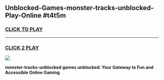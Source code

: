 
## Unblocked-Games-monster-tracks-unblocked-Play-Online #t4t5m
<h3>
<a href="https://news.freeplayer.one?title=monster-tracks-unblocked&ref=3">CLICK TO PLAY</a></h3>
<hr>

<h3>
<a href="https://news.freeplayer.one?title=monster-tracks-unblocked&ref=3">CLICK 2 PLAY</a>
  
</h3>

<a href="https://news.freeplayer.one?title=monster-tracks-unblocked&ref=3"><img src="https://clearcache.store/games.png"></a>


**monster-tracks-unblocked games unblocked: Your Gateway to Fun and Accessible Online Gaming**
